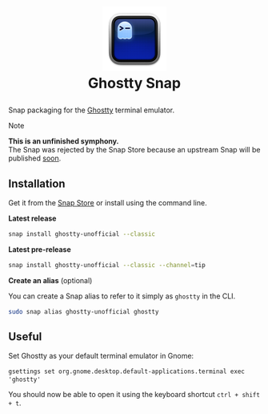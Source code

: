 <h1>
<p align="center">
  <img src="snap/gui/icon.png" alt="Logo" width="128">
  <br>Ghostty Snap
</h1>

Snap packaging for the [Ghostty](https://github.com/ghostty-org/ghostty) terminal emulator.

> [!NOTE]
> **This is an unfinished symphony.** \
> The Snap was rejected by the Snap Store because an upstream Snap will be published
> [soon](https://github.com/ghostty-org/ghostty/pull/3931).

## Installation

Get it from the [Snap Store](https://snapcraft.io/ghostty-unofficial) or install using the command line.

**Latest release**

```bash
snap install ghostty-unofficial --classic
```

**Latest pre-release**

```bash
snap install ghostty-unofficial --classic --channel=tip
```

**Create an alias** (optional)

You can create a Snap alias to refer to it simply as `ghostty` in the CLI.

```bash
sudo snap alias ghostty-unofficial ghostty
```

## Useful

Set Ghostty as your default terminal emulator in Gnome:

```shell
gsettings set org.gnome.desktop.default-applications.terminal exec 'ghostty'
```

You should now be able to open it using the keyboard shortcut `ctrl + shift + t`.
